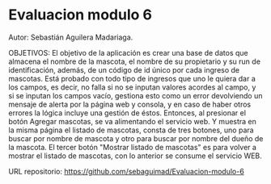 # Evaluacion modulo 6
Autor: Sebastián Aguilera Madariaga.

OBJETIVOS: El objetivo de la aplicación es crear una base de datos que almacena el nombre de la mascota, el nombre de su propietario y su run de identificación, además, de un código de id único por cada ingreso de mascotas. Está probado con todo tipo de ingresos que uno le quiera dar a los campos, es decir, no falla si no se inputan valores acordes al campo, y si se inputan los campos vacío, gestiona esto como un error devolviendo un mensaje de alerta por la página web y consola, y en caso de haber otros errores la lógica incluye una gestión de éstos.
Entonces, al presionar el botón Agregar mascotas, se va alimentando el servicio web.
Y muestra en la misma página el listado de mascotas, consta de tres botones, uno para buscar por nombre de mascota
y otro para buscar por nombre del dueño de la mascota. El tercer botón "Mostrar listado de mascotas" es para volver
a mostrar el listado de mascotas, con lo anterior se consume el servicio WEB.

URL repositorio: https://github.com/sebaguimad/Evaluacion-modulo-6